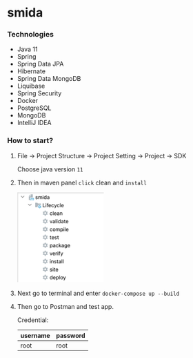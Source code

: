 # smida

### Technologies

- Java 11
- Spring
- Spring Data JPA
- Hibernate
- Spring Data MongoDB
- Liquibase
- Spring Security
- Docker
- PostgreSQL
- MongoDB
- IntelliJ IDEA

### How to start?

1. File -> Project Structure -> Project Setting -> Project -> SDK   

    Choose java version `11`
2. Then in maven panel `click` clean and `install`

   <img src="src/main/resources/maven.png" width="200">
3. Next go to terminal and enter `docker-compose up --build`
4. Then go to Postman and test app.


   Credential:

   | username | password |
   |----------|----------|
   | root     | root     |

